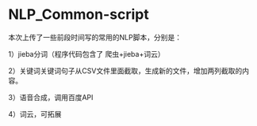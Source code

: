 # NLP_Common-script
本次上传了一些前段时间写的常用的NLP脚本，分别是：

1）jieba分词（程序代码包含了 爬虫+jieba+词云）

2）关键词关键词句子从CSV文件里面截取，生成新的文件，增加两列截取的内容。

3）语音合成，调用百度API

4）词云，可拓展
